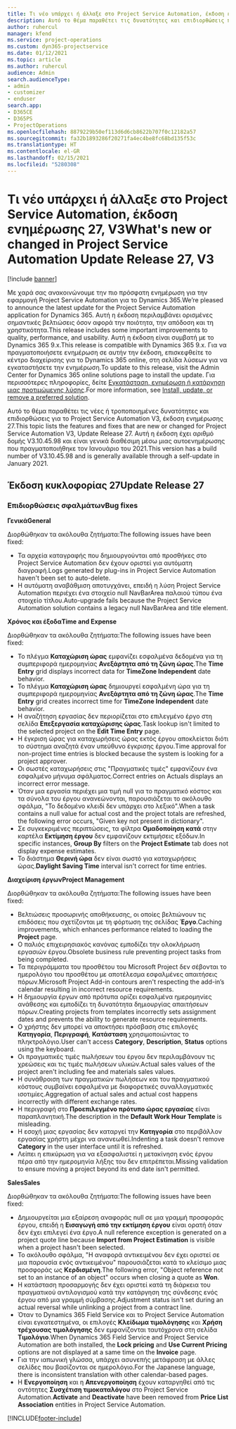 ```yaml
---
title: Τι νέο υπάρχει ή άλλαξε στο Project Service Automation, έκδοση ενημέρωσης 27, V3
description: Αυτό το θέμα παραθέτει τις δυνατότητες και επιδιορθώσεις που είναι διαθέσιμες στο Project Service Automation, έκδοση ενημέρωσης 27, V3.
author: ruhercul
manager: kfend
ms.service: project-operations
ms.custom: dyn365-projectservice
ms.date: 01/12/2021
ms.topic: article
ms.author: ruhercul
audience: Admin
search.audienceType:
- admin
- customizer
- enduser
search.app:
- D365CE
- D365PS
- ProjectOperations
ms.openlocfilehash: 8879229b50ef113d6d6cb8622b707f0c12182a57
ms.sourcegitcommit: fa32b1893286f20271fa4ec4be8fc68bd135f53c
ms.translationtype: HT
ms.contentlocale: el-GR
ms.lasthandoff: 02/15/2021
ms.locfileid: "5280308"
---
```

# <a name="whats-new-or-changed-in-project-service-automation-update-release-27-v3"></a><span data-ttu-id="b861f-103">Τι νέο υπάρχει ή άλλαξε στο Project Service Automation, έκδοση ενημέρωσης 27, V3</span><span class="sxs-lookup"><span data-stu-id="b861f-103">What's new or changed in Project Service Automation Update Release 27, V3</span></span>

[!include [banner](../includes/psa-now-project-operations.md)]

<span data-ttu-id="b861f-104">Με χαρά σας ανακοινώνουμε την πιο πρόσφατη ενημέρωση για την εφαρμογή Project Service Automation για το Dynamics 365.</span><span class="sxs-lookup"><span data-stu-id="b861f-104">We’re pleased to announce the latest update for the Project Service Automation application for Dynamics 365.</span></span> <span data-ttu-id="b861f-105">Αυτή η έκδοση περιλαμβάνει ορισμένες σημαντικές βελτιώσεις όσον αφορά την ποιότητα, την απόδοση και τη χρηστικότητα.</span><span class="sxs-lookup"><span data-stu-id="b861f-105">This release includes some important improvements to quality, performance, and usability.</span></span> <span data-ttu-id="b861f-106">Αυτή η έκδοση είναι συμβατή με το Dynamics 365 9.x.</span><span class="sxs-lookup"><span data-stu-id="b861f-106">This release is compatible with Dynamics 365 9.x.</span></span> <span data-ttu-id="b861f-107">Για να πραγματοποιήσετε ενημέρωση σε αυτήν την έκδοση, επισκεφθείτε το κέντρο διαχείρισης για το Dynamics 365 online, στη σελίδα λύσεων για να εγκαταστήσετε την ενημέρωση.</span><span class="sxs-lookup"><span data-stu-id="b861f-107">To update to this release, visit the Admin Center for Dynamics 365 online solutions page to install the update.</span></span> <span data-ttu-id="b861f-108">Για περισσότερες πληροφορίες, δείτε [Εγκατάσταση, ενημέρωση ή κατάργηση μιας προτιμώμενης λύσης](https://docs.microsoft.com/power-platform/admin/install-remove-preferred-solution).</span><span class="sxs-lookup"><span data-stu-id="b861f-108">For more information, see [Install, update, or remove a preferred solution](https://docs.microsoft.com/power-platform/admin/install-remove-preferred-solution).</span></span>

<span data-ttu-id="b861f-109">Αυτό το θέμα παραθέτει τις νέες ή τροποποιημένες δυνατότητες και επιδιορθώσεις για το Project Service Automation V3, έκδοση ενημέρωσης 27.</span><span class="sxs-lookup"><span data-stu-id="b861f-109">This topic lists the features and fixes that are new or changed for Project Service Automation V3, Update Release 27.</span></span> <span data-ttu-id="b861f-110">Αυτή η έκδοση έχει αριθμό δομής V3.10.45.98 και είναι γενικά διαθέσιμη μέσω μιας αυτοενημέρωσης που πραγματοποιήθηκε τον Ιανουάριο του 2021.</span><span class="sxs-lookup"><span data-stu-id="b861f-110">This version has a build number of V3.10.45.98 and is generally available through a self-update in January 2021.</span></span>

## <a name="update-release-27"></a><span data-ttu-id="b861f-111">Έκδοση κυκλοφορίας 27</span><span class="sxs-lookup"><span data-stu-id="b861f-111">Update Release 27</span></span>

### <a name="bug-fixes"></a><span data-ttu-id="b861f-112">Επιδιορθώσεις σφαλμάτων</span><span class="sxs-lookup"><span data-stu-id="b861f-112">Bug fixes</span></span>

<span data-ttu-id="b861f-113">**Γενικά**</span><span class="sxs-lookup"><span data-stu-id="b861f-113">**General**</span></span>

<span data-ttu-id="b861f-114">Διορθώθηκαν τα ακόλουθα ζητήματα:</span><span class="sxs-lookup"><span data-stu-id="b861f-114">The following issues have been fixed:</span></span>

- <span data-ttu-id="b861f-115">Τα αρχεία καταγραφής που δημιουργούνται από προσθήκες στο Project Service Automation δεν έχουν οριστεί για αυτόματη διαγραφή.</span><span class="sxs-lookup"><span data-stu-id="b861f-115">Logs generated by plug-ins in Project Service Automation haven't been set to auto-delete.</span></span>
- <span data-ttu-id="b861f-116">Η αυτόματη αναβάθμιση αποτυγχάνει, επειδή η λύση Project Service Automation περιέχει ένα στοιχείο null NavBarArea παλαιού τύπου ένα στοιχείο τίτλου.</span><span class="sxs-lookup"><span data-stu-id="b861f-116">Auto-upgrade fails because the Project Service Automation solution contains a legacy null NavBarArea and title element.</span></span>

<span data-ttu-id="b861f-117">**Χρόνος και έξοδα**</span><span class="sxs-lookup"><span data-stu-id="b861f-117">**Time and Expense**</span></span>

<span data-ttu-id="b861f-118">Διορθώθηκαν τα ακόλουθα ζητήματα:</span><span class="sxs-lookup"><span data-stu-id="b861f-118">The following issues have been fixed:</span></span>

- <span data-ttu-id="b861f-119">Το πλέγμα **Καταχώριση ώρας** εμφανίζει εσφαλμένα δεδομένα για τη συμπεριφορά ημερομηνίας **Ανεξάρτητα από τη ζώνη ώρας**.</span><span class="sxs-lookup"><span data-stu-id="b861f-119">The **Time Entry** grid displays incorrect data for **TimeZone Independent** date behavior.</span></span>
- <span data-ttu-id="b861f-120">Το πλέγμα **Καταχώριση ώρας** δημιουργεί εσφαλμένη ώρα για τη συμπεριφορά ημερομηνίας **Ανεξάρτητα από τη ζώνη ώρας**.</span><span class="sxs-lookup"><span data-stu-id="b861f-120">The **Time Entry** grid creates incorrect time for **TimeZone Independent** date behavior.</span></span>
- <span data-ttu-id="b861f-121">Η αναζήτηση εργασίας δεν περιορίζεται στο επιλεγμένο έργο στη σελίδα **Επεξεργασία καταχώρισης ώρας**.</span><span class="sxs-lookup"><span data-stu-id="b861f-121">Task lookup isn't limited to the selected project on the **Edit Time Entry** page.</span></span>
- <span data-ttu-id="b861f-122">Η έγκριση ώρας για καταχωρήσεις ώρας εκτός έργου αποκλείεται διότι το σύστημα αναζητά έναν υπεύθυνο έγκρισης έργου.</span><span class="sxs-lookup"><span data-stu-id="b861f-122">Time approval for non-project time entries is blocked because the system is looking for a project approver.</span></span>
- <span data-ttu-id="b861f-123">Οι σωστές καταχωρήσεις στις "Πραγματικές τιμές" εμφανίζουν ένα εσφαλμένο μήνυμα σφάλματος.</span><span class="sxs-lookup"><span data-stu-id="b861f-123">Correct entries on Actuals displays an incorrect error message.</span></span>
- <span data-ttu-id="b861f-124">Όταν μια εργασία περιέχει μια τιμή null για το πραγματικό κόστος και τα σύνολα του έργου ανανεώνονται, παρουσιάζεται το ακόλουθο σφάλμα, "Το δεδομένο κλειδί δεν υπάρχει στο λεξικό".</span><span class="sxs-lookup"><span data-stu-id="b861f-124">When a task contains a null value for actual cost and the project totals are refreshed, the following error occurs, "Given key not present in dictionary".</span></span>
- <span data-ttu-id="b861f-125">Σε συγκεκριμένες περιπτώσεις, τα φίλτρα **Ομαδοποίηση κατά** στην καρτέλα **Εκτίμηση έργου** δεν εμφανίζουν εκτιμήσεις εξόδων.</span><span class="sxs-lookup"><span data-stu-id="b861f-125">In specific instances, **Group By** filters on the **Project Estimate** tab does not display expense estimates.</span></span>
- <span data-ttu-id="b861f-126">Το διάστημα **Θερινή ώρα** δεν είναι σωστό για καταχωρήσεις ώρας.</span><span class="sxs-lookup"><span data-stu-id="b861f-126">**Daylight Saving Time** interval isn't correct for time entries.</span></span>

<span data-ttu-id="b861f-127">**Διαχείριση έργων**</span><span class="sxs-lookup"><span data-stu-id="b861f-127">**Project Management**</span></span>

<span data-ttu-id="b861f-128">Διορθώθηκαν τα ακόλουθα ζητήματα:</span><span class="sxs-lookup"><span data-stu-id="b861f-128">The following issues have been fixed:</span></span>

- <span data-ttu-id="b861f-129">Βελτιώσεις προσωρινής αποθήκευσης, οι οποίες βελτιώνουν τις επιδόσεις που σχετίζονται με τη φόρτωση της σελίδας **Έργο**.</span><span class="sxs-lookup"><span data-stu-id="b861f-129">Caching improvements, which enhances performance related to loading the **Project** page.</span></span>
- <span data-ttu-id="b861f-130">Ο παλιός επιχειρησιακός κανόνας εμποδίζει την ολοκλήρωση εργασιών έργου.</span><span class="sxs-lookup"><span data-stu-id="b861f-130">Obsolete business rule preventing project tasks from being completed.</span></span>
- <span data-ttu-id="b861f-131">Τα περιγράμματα του προσθέτου του Microsoft Project δεν σέβονται το ημερολόγιο του προσθέτου με αποτέλεσμα εσφαλμένες απαιτήσεις πόρων.</span><span class="sxs-lookup"><span data-stu-id="b861f-131">Microsoft Project Add-in contours aren't respecting the add-in’s calendar resulting in incorrect resource requirements.</span></span>
- <span data-ttu-id="b861f-132">Η δημιουργία έργων από πρότυπα ορίζει εσφαλμένα ημερομηνίες ανάθεσης και εμποδίζει τη δυνατότητα δημιουργίας απαιτήσεων πόρων.</span><span class="sxs-lookup"><span data-stu-id="b861f-132">Creating projects from templates incorrectly sets assignment dates and prevents the ability to generate resource requirements.</span></span>
- <span data-ttu-id="b861f-133">Ο χρήστης δεν μπορεί να αποκτήσει πρόσβαση στις επιλογές **Κατηγορία**, **Περιγραφή**, **Κατάσταση** χρησιμοποιώντας το πληκτρολόγιο.</span><span class="sxs-lookup"><span data-stu-id="b861f-133">User can't access **Category**, **Description**, **Status** options using the keyboard.</span></span>
- <span data-ttu-id="b861f-134">Οι πραγματικές τιμές πωλήσεων του έργου δεν περιλαμβάνουν τις χρεώσεις και τις τιμές πωλήσεων υλικών.</span><span class="sxs-lookup"><span data-stu-id="b861f-134">Actual sales values of the project aren't including fee and materials sales values.</span></span>
- <span data-ttu-id="b861f-135">Η συνάθροιση των πραγματικών πωλήσεων και του πραγματικού κόστους συμβαίνει εσφαλμένα με διαφορετικές συναλλαγματικές ισοτιμίες.</span><span class="sxs-lookup"><span data-stu-id="b861f-135">Aggregation of actual sales and actual cost happens incorrectly with different exchange rates.</span></span>
- <span data-ttu-id="b861f-136">Η περιγραφή στο **Προεπιλεγμένο πρότυπο ώρας εργασίας** είναι παραπλανητική.</span><span class="sxs-lookup"><span data-stu-id="b861f-136">The description in the **Default Work Hour Template** is misleading.</span></span>
- <span data-ttu-id="b861f-137">Η εσοχή μιας εργασίας δεν καταργεί την **Κατηγορία** στο περιβάλλον εργασίας χρήστη μέχρι να ανανεωθεί.</span><span class="sxs-lookup"><span data-stu-id="b861f-137">Indenting a task doesn't remove **Category** in the user interface until it is refreshed.</span></span>
- <span data-ttu-id="b861f-138">Λείπει η επικύρωση για να εξασφαλιστεί η μετακίνηση ενός έργου πέρα από την ημερομηνία λήξης του δεν επιτρέπεται.</span><span class="sxs-lookup"><span data-stu-id="b861f-138">Missing validation to ensure moving a project beyond its end date isn't permitted.</span></span>

<span data-ttu-id="b861f-139">**Sales**</span><span class="sxs-lookup"><span data-stu-id="b861f-139">**Sales**</span></span>

<span data-ttu-id="b861f-140">Διορθώθηκαν τα ακόλουθα ζητήματα:</span><span class="sxs-lookup"><span data-stu-id="b861f-140">The following issues have been fixed:</span></span>

- <span data-ttu-id="b861f-141">Δημιουργείται μια εξαίρεση αναφοράς null σε μια γραμμή προσφοράς έργου, επειδή η **Εισαγωγή από την εκτίμηση έργου** είναι ορατή όταν δεν έχει επιλεγεί ένα έργο.</span><span class="sxs-lookup"><span data-stu-id="b861f-141">A null reference exception is generated on a project quote line because **Import from Project Estimation** is visible when a project hasn't been selected.</span></span>
- <span data-ttu-id="b861f-142">Το ακόλουθο σφάλμα, "Η αναφορά αντικειμένου δεν έχει οριστεί σε μια παρουσία ενός αντικειμένου" παρουσιάζεται κατά το κλείσιμο μιας προσφοράς ως **Κερδισμένη**.</span><span class="sxs-lookup"><span data-stu-id="b861f-142">The following error, "Object reference not set to an instance of an object" occurs when closing a quote as **Won**.</span></span>
- <span data-ttu-id="b861f-143">Η κατάσταση προσαρμογής δεν έχει οριστεί κατά τη διάρκεια του πραγματικού αντιλογισμού κατά την κατάργηση της σύνδεσης ενός έργου από μια γραμμή σύμβασης.</span><span class="sxs-lookup"><span data-stu-id="b861f-143">Adjustment status isn't set during an actual reversal while unlinking a project from a contract line.</span></span>
- <span data-ttu-id="b861f-144">Όταν το Dynamics 365 Field Service και το Project Service Automation είναι εγκατεστημένα, οι επιλογές **Κλείδωμα τιμολόγησης** και **Χρήση τρέχουσας τιμολόγησης** δεν εμφανίζονται ταυτόχρονα στη σελίδα **Τιμολόγιο**.</span><span class="sxs-lookup"><span data-stu-id="b861f-144">When Dynamics 365 Field Service and Project Service Automation are both installed, the **Lock pricing** and **Use Current Pricing** options are not displayed at a same time on the **Invoice** page.</span></span>
- <span data-ttu-id="b861f-145">Για την ιαπωνική γλώσσα, υπάρχει ασυνεπής μετάφραση με άλλες σελίδες που βασίζονται σε ημερολόγιο.</span><span class="sxs-lookup"><span data-stu-id="b861f-145">For the Japanese language, there is inconsistent translation with other calendar-based pages.</span></span>
- <span data-ttu-id="b861f-146">Η **Ενεργοποίηση** και η **Απενεργοποίηση** έχουν καταργηθεί από τις οντότητες **Συσχέτιση τιμοκαταλόγου** στο Project Service Automation.</span><span class="sxs-lookup"><span data-stu-id="b861f-146">**Activate** and **Deactivate** have been removed from **Price List Association** entities in Project Service Automation.</span></span>


[!INCLUDE[footer-include](../includes/footer-banner.md)]